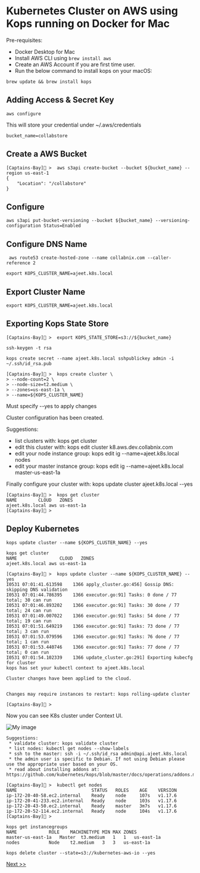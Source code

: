 
# Kubernetes Cluster on AWS using Kops running on Docker for Mac

Pre-requisites:

- Docker Desktop for Mac 
- Install AWS CLI using ```brew install aws```
- Create an AWS Account if you are first time user.
- Run the below command to install kops on your macOS:

```
brew update && brew install kops
```

## Adding Access & Secret Key 


```
aws configure
```

This will store your credential under ~/.aws/credentials


```
bucket_name=collabstore
```


## Create a AWS Bucket
```
[Captains-Bay]🚩 >  aws s3api create-bucket --bucket ${bucket_name} --region us-east-1
{
    "Location": "/collabstore"
}
```

## Configure

```
aws s3api put-bucket-versioning --bucket ${bucket_name} --versioning-configuration Status=Enabled
```


## Configure DNS Name

```
 aws route53 create-hosted-zone --name collabnix.com --caller-reference 2
```

```
export KOPS_CLUSTER_NAME=ajeet.k8s.local
```

## Export Cluster Name


```
export KOPS_CLUSTER_NAME=ajeet.k8s.local
```

## Exporting Kops State Store

```
[Captains-Bay]🚩 >  export KOPS_STATE_STORE=s3://${bucket_name}
```

```
ssh-keygen -t rsa
```

```
kops create secret --name ajeet.k8s.local sshpublickey admin -i ~/.ssh/id_rsa.pub
```


```
[Captains-Bay]🚩 >  kops create cluster \
> --node-count=2 \
> --node-size=t2.medium \
> --zones=us-east-1a \
> --name=${KOPS_CLUSTER_NAME}
```

Must specify --yes to apply changes

Cluster configuration has been created.

Suggestions:
 * list clusters with: kops get cluster
 * edit this cluster with: kops edit cluster k8.aws.dev.collabnix.com
 * edit your node instance group: kops edit ig --name=ajeet.k8s.local nodes
 * edit your master instance group: kops edit ig --name=ajeet.k8s.local master-us-east-1a

Finally configure your cluster with: kops update cluster ajeet.k8s.local --yes





```
[Captains-Bay]🚩 >  kops get cluster
NAME		CLOUD	ZONES
ajeet.k8s.local	aws	us-east-1a
[Captains-Bay]🚩 >
```


## Deploy Kubernetes

```
kops update cluster --name ${KOPS_CLUSTER_NAME} --yes
```


```
kops get cluster
NAME				CLOUD	ZONES
ajeet.k8s.local	aws	us-east-1a

```


```
[Captains-Bay]🚩 >  kops update cluster --name ${KOPS_CLUSTER_NAME} --yes
I0531 07:01:41.613598    1366 apply_cluster.go:456] Gossip DNS: skipping DNS validation
I0531 07:01:44.786395    1366 executor.go:91] Tasks: 0 done / 77 total; 30 can run
I0531 07:01:46.893202    1366 executor.go:91] Tasks: 30 done / 77 total; 24 can run
I0531 07:01:49.007022    1366 executor.go:91] Tasks: 54 done / 77 total; 19 can run
I0531 07:01:51.649219    1366 executor.go:91] Tasks: 73 done / 77 total; 3 can run
I0531 07:01:53.079596    1366 executor.go:91] Tasks: 76 done / 77 total; 1 can run
I0531 07:01:53.440746    1366 executor.go:91] Tasks: 77 done / 77 total; 0 can run
I0531 07:01:54.102339    1366 update_cluster.go:291] Exporting kubecfg for cluster
kops has set your kubectl context to ajeet.k8s.local

Cluster changes have been applied to the cloud.


Changes may require instances to restart: kops rolling-update cluster

[Captains-Bay]🚩 >
```


Now you can see K8s cluster under Context UI.

![My image](https://raw.githubusercontent.com/collabnix/kubelabs/master/dockerdesktopformac/context-aws.png)

```
Suggestions:
 * validate cluster: kops validate cluster
 * list nodes: kubectl get nodes --show-labels
 * ssh to the master: ssh -i ~/.ssh/id_rsa admin@api.ajeet.k8s.local
 * the admin user is specific to Debian. If not using Debian please use the appropriate user based on your OS.
 * read about installing addons at: https://github.com/kubernetes/kops/blob/master/docs/operations/addons.md.
```

```
[Captains-Bay]🚩 >  kubectl get nodes
NAME                            STATUS   ROLES    AGE    VERSION
ip-172-20-40-58.ec2.internal    Ready    node     107s   v1.17.6
ip-172-20-41-233.ec2.internal   Ready    node     103s   v1.17.6
ip-172-20-43-50.ec2.internal    Ready    master   3m7s   v1.17.6
ip-172-20-52-114.ec2.internal   Ready    node     104s   v1.17.6
[Captains-Bay]🚩 >
```

```
kops get instancegroups
NAME			ROLE	MACHINETYPE	MIN	MAX	ZONES
master-us-east-1a	Master	t3.medium	1	1	us-east-1a
nodes			Node	t2.medium	3	3	us-east-1a
```

```
kops delete cluster --state=s3://kubernetes-aws-io --yes
```



[Next >>](https://collabnix.github.io/kubelabs/kubectl-for-docker.html)
